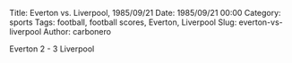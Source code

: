 Title: Everton vs. Liverpool, 1985/09/21
Date: 1985/09/21 00:00
Category: sports
Tags: football, football scores, Everton, Liverpool
Slug: everton-vs-liverpool
Author: carbonero


Everton 2 - 3 Liverpool
